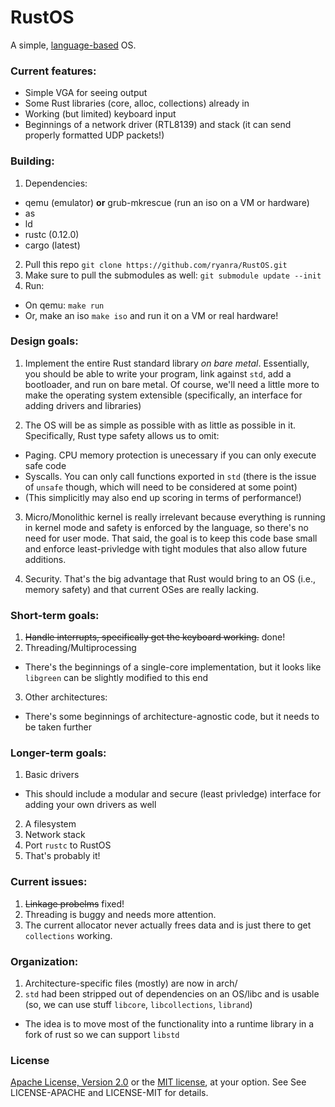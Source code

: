 RustOS
=====

A simple, [language-based](https://en.wikipedia.org/wiki/Language-based_system) OS.


### Current features:
  * Simple VGA for seeing output
  * Some Rust libraries (core, alloc, collections) already in
  * Working (but limited) keyboard input
  * Beginnings of a network driver (RTL8139) and stack (it can send properly formatted UDP packets!)

### Building:
1. Dependencies:
  * qemu (emulator) **or** grub-mkrescue (run an iso on a VM or hardware)
  * as
  * ld
  * rustc (0.12.0)
  * cargo (latest)
2. Pull this repo `git clone https://github.com/ryanra/RustOS.git`
3. Make sure to pull the submodules as well: `git submodule update --init`
4. Run:
  * On qemu: `make run`
  * Or, make an iso `make iso` and run it on a VM or real hardware!

### Design goals:
1. Implement the entire Rust standard library *on bare metal*. Essentially, 
you should be able to write your program, link against `std`, add a bootloader, and run
on bare metal. Of course, we'll need a little more to make the operating system extensible (specifically,
an interface for adding drivers and libraries)

2. The OS will be as simple as possible with as little as possible in it. Specifically, Rust type safety allows us to omit:
  * Paging. CPU memory protection is unecessary if you can only execute safe code
  * Syscalls. You can only call functions exported in `std` (there is the issue of `unsafe` though, which will need to be considered at some point)
  * (This simplicitly may also end up scoring in terms of performance!)

3. Micro/Monolithic kernel is really irrelevant because everything is running in kernel mode and safety
  is enforced by the language, so there's no need for user mode. That said, the goal is to keep this code 
  base small and enforce least-privledge with tight modules that also allow future additions.

3. Security. That's the big advantage that Rust would bring to an OS (i.e., memory safety) and that current OSes are really lacking.
  
### Short-term goals:
1. ~~Handle interrupts, specifically get the keyboard working.~~ done!
2. Threading/Multiprocessing
  * There's the beginnings of a single-core implementation, but it looks like `libgreen` can be slightly modified to this end
3. Other architectures:
  * There's some beginnings of architecture-agnostic code, but it needs to be taken further

### Longer-term goals:

1. Basic drivers
  * This should include a modular and secure (least privledge) interface for adding your own drivers as well
2. A filesystem
3. Network stack
4. Port `rustc` to RustOS
5. That's probably it!

### Current issues:
1. ~~Linkage probelms~~ fixed!
2. Threading is buggy and needs more attention.
3. The current allocator never actually frees data and is just there to get `collections` working.

### Organization:
1. Architecture-specific files (mostly) are now in arch/
2. `std` had been stripped out of dependencies on an OS/libc and is usable (so, we can use stuff `libcore`, `libcollections`, `librand`)
  * The idea is to move most of the functionality into a runtime library in a fork of rust so we can support `libstd`

### License
[Apache License, Version 2.0](https://www.apache.org/licenses/LICENSE-2.0) or the [MIT license](http://opensource.org/licenses/MIT), at your option. See See LICENSE-APACHE and LICENSE-MIT for details.

